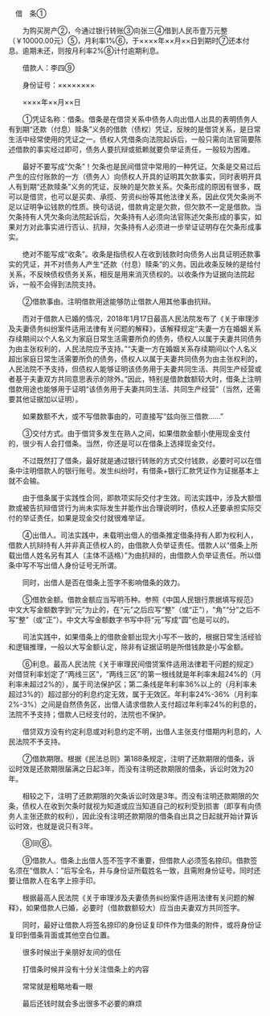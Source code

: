 　借　条①

　　为购买房产②，今通过银行转账③向张三④借到人民币壹万元整（￥10000.00元）⑤，月利率1%⑥，于××××年××月××日到期时⑦还本付息。逾期未还，则按月利率2%⑧计付逾期利息。

　　借款人：李四⑨

　　身份证号：××××××××

　　××××年××月××日

　　①凭证名称：借条。借条是在借贷关系中债务人向出借人出具的表明债务人有到期“还款（付息）赎条”义务的借款（债权）凭证，反映的是借贷关系，是日常生活中经常使用的凭证之一。债权人凭借条向法院起诉后，一般只需向法官简要陈述借款的事实经过即可，债务人要抗辩或抵赖就要负举证责任，一般较为困难。

　　最好不要写成“欠条”！欠条也是民间借贷中常用的一种凭证。欠条是交易过后产生的应付账款的一方（债务人）向债权人开具的证明其欠款事实，同时表明开具人有到期“还款赎条”义务的凭证，反映的是欠款关系。欠条形成的原因有很多，既可以是借贷，也可以是买卖、承揽、劳资纠纷等其他法律关系，因此仅凭欠条尚不足以证明争讼钱款的性质。换句话说，借款肯定是欠款，但欠款不一定是借款。当欠条持有人凭欠条向法院起诉后，欠条持有人必须向法官陈述欠条形成的事实，如果对方对此事实进行否认、抗辩，欠条持有人必须进一步举证证明存在欠条形成事实。

　　绝对不能写成“收条”。收条是指债权人在收到钱款时向债务人出具证明还款事实的凭证，并不对债务人产生“还款（付息）赎条”的义务。因此收条反映的是给付关系，不反映债权债务关系，相反是用来消灭债权的。以收条作为证据向法院起诉，一般不会得到法院支持。

　　②借款事由。注明借款用途能够防止借款人用其他事由抗辩。

　　而对于借款人已婚的情况，2018年1月17日最高人民法院发布了《关于审理涉及夫妻债务纠纷案件适用法律有关问题的解释》，该解释规定“夫妻一方在婚姻关系存续期间以个人名义为家庭日常生活需要所负的债务，债权人以属于夫妻共同债务为由主张权利的，人民法院应予支持。”“夫妻一方在婚姻关系存续期间以个人名义超出家庭日常生活需要所负的债务，债权人以属于夫妻共同债务为由主张权利的，人民法院不予支持，但债权人能够证明该债务用于夫妻共同生活、共同生产经营或者基于夫妻双方共同意思表示的除外。”因此，特别是借款数额较大时，借条上注明借款用途也能够用于证明“该债务用于夫妻共同生活、共同生产经营”（当然，还需要其他证据加以证明）。

　　如果数额不大，或不写借款事由的，可直接写“兹向张三借款……”

　　③交付方式。由于借贷多发生在熟人之间，如果借款金额小使用现金支付的，很少有人会打借条。当然，你还是可以在借条上选择现金交付。

　　不过既然打了借条，最好就是通过银行转账的方式交付钱款，必要时可以在借条中注明借款人的银行账号。发生纠纷时，有借条+银行汇款凭证作为证据基本上就不会输。

　　由于借条属于实践性合同，即款项实际交付才生效。司法实践中，涉及大额借款或被告抗辩借贷行为尚未实际发生并能作出合理说明时，债权人还要承担实际交付的举证责任，如果是现金交付就很难举证。

　　④出借人。司法实践中，未载明出借人的借条推定借条持有人即为权利人，借款人抗辩持有人并非真正债权人的，由借款人负举证责任。借款人以“借条上所载出借人姓名另有其人（主体不适格）”为由抗辩的，由借款人负举证责任。所以借条中写不写出借人身份证号无所谓。

　　同时，出借人是否在借条上签字不影响借条的效力。

　　⑤借款金额。借款金额应当写明币种。参照《中国人民银行票据填写规范》中文大写金额数字到“元”为止的，在“元”之后应写“整”（或“正”），“角”“分”之后不写“整”（或“正”）。中文大写金额数字书写中将“元”写成“圆”也是可以的。

　　司法实践中，如果借条上的借款金额出现大小写不一致的，根据日常生活经验和逻辑推理，一般以大写金额认定，除非有证据证明是所借钱款是小写金额。

　　⑥利息。最高人民法院《关于审理民间借贷案件适用法律若干问题的规定》对借贷利率划定了“两线三区”，“两线三区”的第一根线就是年利率未超24%的（月利率未超过2%的），属于司法保护区；第二条线是年利率36%以上的（月利率未超过3%的）超过部分的利息约定无效，属于无效区。年利率24%-36%（月利率2%-3%）之间是自然债务区，出借人请求借款人支付超过年利率24%的利息的，法院不予支持；借款人已经支付的，法院也不保护。

　　借贷双方没有约定利息或对利息约定不明，出借人主张支付借期内利息的，人民法院不予支持。

　　⑦借款期限。根据《民法总则》第188条规定，注明了还款期限的借条，诉讼时效是还款期限届满之日起3年，而没有注明还款期限的借条，诉讼时效为20年。

　　相较之下，注明了还款期限的欠条诉讼时效是3年。而没有注明还款期限的欠条，债权人在收到欠条时就视为知道或应当知道自己的权利受到损害（即享有向债务人主张还款的权利），因此没有注明还款期限的借条自出具之日起就开始计算诉讼时效，也就是说只有3年。

　　⑧同⑥。

　　⑨借款人。借条上出借人签不签字不重要，但借款人必须签名捺印。借款签名须在“借款人：”后写全名，并与身份证所载姓名一致，且需附身份证号。同时还要让借款人在名字上捺手印。

　　根据最高人民法院《关于审理涉及夫妻债务纠纷案件适用法律有关问题的解释》，如果借款人已婚，必要时（借款数额较大）应当由夫妻双方共同签字。

　　同时，最好让借款人将签名捺印的身份证复印件作为借条的附件，或将身份证复印到借条背面或其他空白位置。

　　很多时候出于亲朋好友间的信任

　　打借条时候并没有十分关注借条上的内容

　　常常就是粗略地看一眼

　　最后还钱时就会多出很多不必要的麻烦
